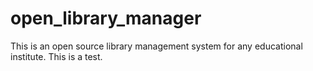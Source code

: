 # open_library_manager
This is an open source library management system for any educational institute.
This is a test.
